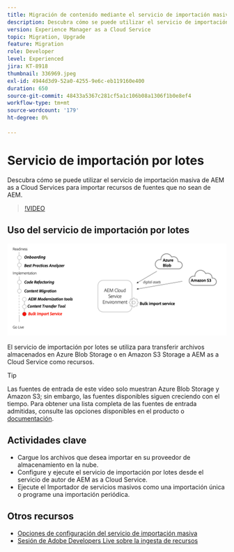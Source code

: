 ```yaml
---
title: Migración de contenido mediante el servicio de importación masiva
description: Descubra cómo se puede utilizar el servicio de importación masiva de AEM as a Cloud Services para importar recursos de fuentes que no sean de AEM.
version: Experience Manager as a Cloud Service
topic: Migration, Upgrade
feature: Migration
role: Developer
level: Experienced
jira: KT-8918
thumbnail: 336969.jpeg
exl-id: 4944d3d9-52a0-4255-9e6c-eb119160e400
duration: 650
source-git-commit: 48433a5367c281cf5a1c106b08a1306f1b0e8ef4
workflow-type: tm+mt
source-wordcount: '179'
ht-degree: 0%

---
```


# Servicio de importación por lotes

Descubra cómo se puede utilizar el servicio de importación masiva de AEM as a Cloud Services para importar recursos de fuentes que no sean de AEM.



>[!VIDEO](https://video.tv.adobe.com/v/336969?quality=12&learn=on)

## Uso del servicio de importación por lotes

![Ciclo de vida del servicio de importación en lotes](../assets/bulk-import-service.png)

El servicio de importación por lotes se utiliza para transferir archivos almacenados en Azure Blob Storage o en Amazon S3 Storage a AEM as a Cloud Service como recursos.

>[!TIP]
>
> Las fuentes de entrada de este vídeo solo muestran Azure Blob Storage y Amazon S3; sin embargo, las fuentes disponibles siguen creciendo con el tiempo. Para obtener una lista completa de las fuentes de entrada admitidas, consulte las opciones disponibles en el producto o [documentación](https://experienceleague.adobe.com/docs/experience-manager-cloud-service/content/assets/manage/add-assets.html#bulk-upload).

## Actividades clave

+ Cargue los archivos que desea importar en su proveedor de almacenamiento en la nube.
+ Configure y ejecute el servicio de importación por lotes desde el servicio de autor de AEM as a Cloud Service.
+ Ejecute el Importador de servicios masivos como una importación única o programe una importación periódica.

## Otros recursos

+ [Opciones de configuración del servicio de importación masiva](https://experienceleague.adobe.com/docs/experience-manager-cloud-service/content/assets/manage/add-assets.html#configure-bulk-ingestor-tool)
+ [Sesión de Adobe Developers Live sobre la ingesta de recursos](https://experienceleague.adobe.com/docs/adobe-developers-live-events/events/2021/feb2021/asset-bulk-ingestion.html)

